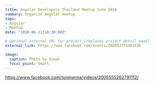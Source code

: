 ```yaml
---
title: Angular Developers Thailand Meetup June 2018
summary: Organize Angular meetup
tags:
- Angular
- Meetup
date: "2018-06-21T18:30:00Z"

# Optional external URL for project (replaces project detail page).
external_link: https://www.facebook.com/events/280593772483436

image:
  caption: Photo by Siwat
  focal_point: Smart
---
```

https://www.facebook.com/tonmanna/videos/2005555262791112/
